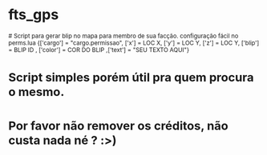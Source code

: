 # fts_gps
<small># Script para gerar blip no mapa para membro de sua facção.
configuração fácil no perms.lua
{['cargo'] = "cargo.permissao", ['x'] = LOC X, ['y'] = LOC Y, ['z'] = LOC Y, ['blip'] = BLIP ID , ['color'] = COR DO BLIP ,['text'] = "SEU TEXTO AQUI"}
# Script simples porém útil pra quem procura o mesmo.
# Por favor não remover os créditos, não custa nada né ? :>)</small>
